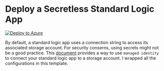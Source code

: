 # Deploy a Secretless Standard Logic App

[![Deploy to Azure](https://aka.ms/deploytoazurebutton)](https://portal.azure.com/#create/Microsoft.Template/uri/https%3A%2F%2Fraw.githubusercontent.com%2Fjesseck3013%2Flogic-app-notes%2Frefs%2Fheads%2Fmain%2Ftemplates%2Fsecretless_standard_logic_app%2Ftemplate.json)

By default, a standard logic app uses a connection string to access its associated storage account. For security conserns, using secrets might not be a good practice. This [document](https://learn.microsoft.com/en-us/azure/logic-apps/create-single-tenant-workflows-azure-portal#set-up-managed-identity-access-to-your-storage-account) provides a way to use `managed identity` to connect your standard logic app to a storage account. I wrapped all the configurations in this template.

